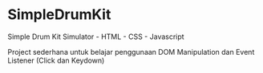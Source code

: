 # SimpleDrumKit
Simple Drum Kit Simulator - HTML - CSS - Javascript

Project sederhana untuk belajar penggunaan DOM Manipulation dan Event Listener (Click dan Keydown)
